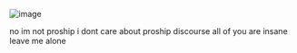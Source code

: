 ![image](https://github.com/user-attachments/assets/e30f0a80-54f3-4538-a808-cc8a62107feb)



no im not proship i dont care about proship discourse all of you are insane leave me alone
